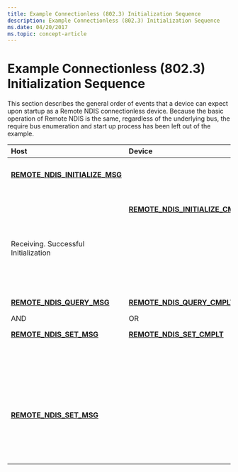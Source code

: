 ```yaml
---
title: Example Connectionless (802.3) Initialization Sequence
description: Example Connectionless (802.3) Initialization Sequence
ms.date: 04/20/2017
ms.topic: concept-article
---
```


# Example Connectionless (802.3) Initialization Sequence





This section describes the general order of events that a device can expect upon startup as a Remote NDIS connectionless device. Because the basic operation of Remote NDIS is the same, regardless of the underlying bus, the require bus enumeration and start up process has been left out of the example.

<table>
<colgroup>
<col width="33%" />
<col width="33%" />
<col width="33%" />
</colgroup>
<thead>
<tr class="header">
<th align="left">Host</th>
<th align="left">Device</th>
<th align="left">Description</th>
</tr>
</thead>
<tbody>
<tr class="odd">
<td align="left"><p><a href="/previous-versions/ff570624(v=vs.85)" data-raw-source="[&lt;strong&gt;REMOTE_NDIS_INITIALIZE_MSG&lt;/strong&gt;](/previous-versions/ff570624(v=vs.85))"><strong>REMOTE_NDIS_INITIALIZE_MSG</strong></a></p></td>
<td align="left"></td>
<td align="left"><p>Hosts sends Remote NDIS Initialization message to device.</p></td>
</tr>
<tr class="even">
<td align="left"></td>
<td align="left"><p><a href="/previous-versions/ff570621(v=vs.85)" data-raw-source="[&lt;strong&gt;REMOTE_NDIS_INITIALIZE_CMPLT&lt;/strong&gt;](/previous-versions/ff570621(v=vs.85))"><strong>REMOTE_NDIS_INITIALIZE_CMPLT</strong></a></p></td>
<td align="left"><p>Device response with Initialize Complete message.</p></td>
</tr>
<tr class="odd">
<td align="left"><p>Receiving. Successful Initialization</p></td>
<td align="left"></td>
<td align="left"><p>Host starts accepting data on incoming data channel. (Example: on USB starts doing reads on IN pipe).</p></td>
</tr>
<tr class="even">
<td align="left"><p><a href="/previous-versions/ff570641(v=vs.85)" data-raw-source="[&lt;strong&gt;REMOTE_NDIS_QUERY_MSG&lt;/strong&gt;](/previous-versions/ff570641(v=vs.85))"><strong>REMOTE_NDIS_QUERY_MSG</strong></a></p>
<p>AND</p>
<p><a href="/previous-versions/ff570654(v=vs.85)" data-raw-source="[&lt;strong&gt;REMOTE_NDIS_SET_MSG&lt;/strong&gt;](/previous-versions/ff570654(v=vs.85))"><strong>REMOTE_NDIS_SET_MSG</strong></a></p></td>
<td align="left"><p><a href="/previous-versions/ff570638(v=vs.85)" data-raw-source="[&lt;strong&gt;REMOTE_NDIS_QUERY_CMPLT&lt;/strong&gt;](/previous-versions/ff570638(v=vs.85))"><strong>REMOTE_NDIS_QUERY_CMPLT</strong></a></p>
<p>OR</p>
<p><a href="/previous-versions/ff570651(v=vs.85)" data-raw-source="[&lt;strong&gt;REMOTE_NDIS_SET_CMPLT&lt;/strong&gt;](/previous-versions/ff570651(v=vs.85))"><strong>REMOTE_NDIS_SET_CMPLT</strong></a></p></td>
<td align="left"><p>Host initiates a series of sets and queries to determine state of device and to setup initial parameters. The device responses appropriately with the correct complete messages. The following NDIS OIDs may be queried: <a href="/windows-hardware/drivers/network/oid-802-3-current-address" data-raw-source="[OID_802_3_CURRENT_ADDRESS](./oid-802-3-current-address.md)">OID_802_3_CURRENT_ADDRESS</a>, <a href="/windows-hardware/drivers/network/oid-802-3-maximum-list-size" data-raw-source="[OID_802_3_MAXIMUM_LIST_SIZE](./oid-802-3-maximum-list-size.md)">OID_802_3_MAXIMUM_LIST_SIZE</a>, and so on.</p></td>
</tr>
<tr class="odd">
<td align="left"><p><a href="/previous-versions/ff570654(v=vs.85)" data-raw-source="[&lt;strong&gt;REMOTE_NDIS_SET_MSG&lt;/strong&gt;](/previous-versions/ff570654(v=vs.85))"><strong>REMOTE_NDIS_SET_MSG</strong></a></p></td>
<td align="left"></td>
<td align="left"><p>Host sends an <a href="/windows-hardware/drivers/network/oid-gen-current-packet-filter" data-raw-source="[OID_GEN_CURRENT_PACKET_FILTER](./oid-gen-current-packet-filter.md)">OID_GEN_CURRENT_PACKET_FILTER</a> OID with a nonzero filter value to the device. At this point the device should start sending data packets on the incoming data channel. The host will also start sending data packets on the outgoing data channel.</p></td>
</tr>
</tbody>
</table>

 

